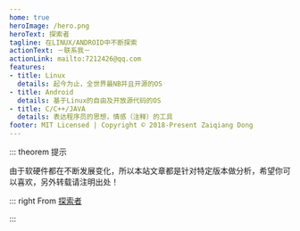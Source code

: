 ```yaml
---
home: true
heroImage: /hero.png
heroText: 探索者
tagline: 在LINUX/ANDROID中不断探索 
actionText: －联系我－
actionLink: mailto:7212426@qq.com
features:
- title: Linux
  details: 起今为止，全世界最NB并且开源的OS
- title: Android
  details: 基于Linux的自由及开放源代码的OS
- title: C/C++/JAVA
  details: 表达程序员的思想，情感（注释）的工具
footer: MIT Licensed | Copyright © 2018-Present Zaiqiang Dong
---
```


::: theorem 提示

由于软硬件都在不断发展变化，所以本站文章都是针对特定版本做分析，希望你可以喜欢，另外转载请注明出处！

::: right
From [探索者](https://www.tsz.wiki)

:::

